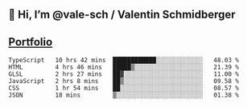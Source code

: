 ## 👋 Hi, I’m @vale-sch / Valentin Schmidberger
##  [Portfolio](https://vale-sch.github.io/ValentinSchmidberger/ "Portfolio")
<!--START_SECTION:waka-->

```text
TypeScript   10 hrs 42 mins  ████████████░░░░░░░░░░░░░   48.03 %
HTML         4 hrs 46 mins   █████▒░░░░░░░░░░░░░░░░░░░   21.39 %
GLSL         2 hrs 27 mins   ██▓░░░░░░░░░░░░░░░░░░░░░░   11.00 %
JavaScript   2 hrs 8 mins    ██▒░░░░░░░░░░░░░░░░░░░░░░   09.58 %
CSS          1 hr 54 mins    ██░░░░░░░░░░░░░░░░░░░░░░░   08.57 %
JSON         18 mins         ▒░░░░░░░░░░░░░░░░░░░░░░░░   01.38 %
```

<!--END_SECTION:waka-->
